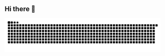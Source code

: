 ## Hi there 👋

<!--
**braungui/braungui** is a ✨ _special_ ✨ repository because its `README.md` (this file) appears on your GitHub profile.

Here are some ideas to get you started:

- 🔭 I’m currently working on ...
- 🌱 I’m currently learning ...
- 👯 I’m looking to collaborate on ...
- 🤔 I’m looking for help with ...
- 💬 Ask me about ...
- 📫 How to reach me: ...
- 😄 Pronouns: ...
- ⚡ Fun fact: ...
-->

<picture align="center">
  <source media="(prefers-color-scheme: dark)" srcset="https://raw.githubusercontent.com/braungui/braungui/output/github-contribution-grid-snake-dark.svg">
  <source media="(prefers-color-scheme: light)" srcset="https://raw.githubusercontent.com/braungui/braungui/output/github-contribution-grid-snake-dark.svg">
  <img align="center" alt="github contribution grid snake animation" src="https://raw.githubusercontent.com/braungui/braungui/output/github-contribution-grid-snake.svg">
</picture>
